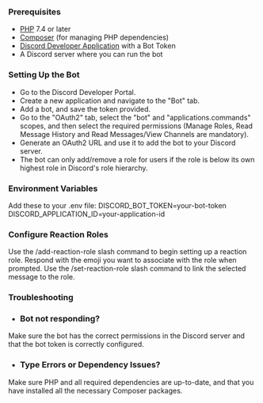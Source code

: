 ### Prerequisites

- [PHP](https://www.php.net/) 7.4 or later
- [Composer](https://getcomposer.org/) (for managing PHP dependencies)
- [Discord Developer Application](https://discord.com/developers/applications) with a Bot Token
- A Discord server where you can run the bot

### Setting Up the Bot

- Go to the Discord Developer Portal.
- Create a new application and navigate to the "Bot" tab.
- Add a bot, and save the token provided.
- Go to the "OAuth2" tab, select the "bot" and "applications.commands" scopes, and then select the required permissions (Manage Roles, Read Message History and Read Messages/View Channels are mandatory).
- Generate an OAuth2 URL and use it to add the bot to your Discord server.
- The bot can only add/remove a role for users if the role is below its own highest role in Discord's role hierarchy.

### Environment Variables

Add these to your .env file:
DISCORD_BOT_TOKEN=your-bot-token
DISCORD_APPLICATION_ID=your-application-id

### Configure Reaction Roles

Use the /add-reaction-role slash command to begin setting up a reaction role.
Respond with the emoji you want to associate with the role when prompted.
Use the /set-reaction-role slash command to link the selected message to the role.

### Troubleshooting

- ### Bot not responding?
Make sure the bot has the correct permissions in the Discord server and that the bot token is correctly configured.

- ### Type Errors or Dependency Issues?
Make sure PHP and all required dependencies are up-to-date, and that you have installed all the necessary Composer packages.
